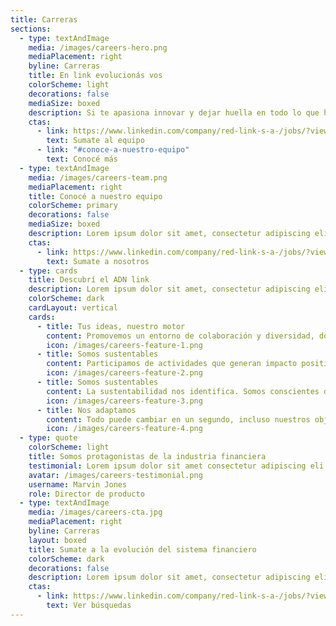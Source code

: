 ```yaml
---
title: Carreras
sections:
  - type: textAndImage
    media: /images/careers-hero.png
    mediaPlacement: right
    byline: Carreras
    title: En link evolucionás vos
    colorScheme: light
    decorations: false
    mediaSize: boxed
    description: Si te apasiona innovar y dejar huella en todo lo que hacés, este es tu lugar. Sumate a un equipo en evolución.
    ctas:
      - link: https://www.linkedin.com/company/red-link-s-a-/jobs/?viewAsMember=true
        text: Sumate al equipo
      - link: "#conoce-a-nuestro-equipo"
        text: Conocé más
  - type: textAndImage
    media: /images/careers-team.png
    mediaPlacement: right
    title: Conocé a nuestro equipo
    colorScheme: primary
    decorations: false
    mediaSize: boxed
    description: Lorem ipsum dolor sit amet, consectetur adipiscing elit. Duis enim leo, ornare ut aliquet et, euismod bibendum ex. In volutpat sollicitudin purus quis consectetur.
    ctas:
      - link: https://www.linkedin.com/company/red-link-s-a-/jobs/?viewAsMember=true
        text: Sumate a nosotros
  - type: cards
    title: Descubrí el ADN link
    description: Lorem ipsum dolor sit amet, consectetur adipiscing elit. Duis enim leo, ornare ut aliquet et, euismod bibendum ex. In volutpat sollicitudin purus quis consectetur.
    colorScheme: dark
    cardLayout: vertical
    cards:
      - title: Tus ideas, nuestro motor
        content: Promovemos un entorno de colaboración y diversidad, donde diferentes puntos de vista impulsan y enriquecen cada proyecto.
        icon: /images/careers-feature-1.png
      - title: Somos sustentables
        content: Participamos de actividades que generan impacto positivo en la comunidad y medio ambiente. Fomentamos la inclusión financiera con impacto social, proyectos sustentables y educativos.
        icon: /images/careers-feature-2.png
      - title: Somos sustentables
        content: La sustentabilidad nos identifica. Somos conscientes de que cada acción tiene un impacto. Por eso nos capacitamos y ponemos manos a la obra para cuidar nuestro entorno.
        icon: /images/careers-feature-3.png
      - title: Nos adaptamos
        content: Todo puede cambiar en un segundo, incluso nuestros objetivos.  Encaramos cada proyecto con  velocidad y flexibilidad. Nos desafiamos y nos mantenemos a la altura de las demandas del mercado.
        icon: /images/careers-feature-4.png
  - type: quote
    colorScheme: light
    title: Somos protagonistas de la industria financiera
    testimonial: Lorem ipsum dolor sit amet consectetur adipiscing eli mattis sit phasellus mollis sit aliquam sit nullam. Lorem ipsum dolor sit amet consectetur adipiscing eli mattis sit phasellus mollis sit aliquam sit nullam.
    avatar: /images/careers-testimonial.png
    username: Marvin Jones
    role: Director de producto
  - type: textAndImage
    media: /images/careers-cta.jpg
    mediaPlacement: right
    byline: Carreras
    layout: boxed
    title: Sumate a la evolución del sistema financiero
    colorScheme: dark
    decorations: false
    description: Lorem ipsum dolor sit amet, consectetur adipiscing elit. Duis enim leo, ornare ut aliquet et, euismod bibendum ex. In volutpat sollicitudin purus quis consectetur.
    ctas:
      - link: https://www.linkedin.com/company/red-link-s-a-/jobs/?viewAsMember=true
        text: Ver búsquedas
---
```

